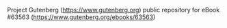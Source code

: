 Project Gutenberg (https://www.gutenberg.org) public repository for
eBook #63563 (https://www.gutenberg.org/ebooks/63563)
